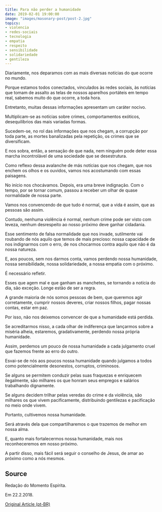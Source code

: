 ```yaml
---
title: Para não perder a humanidade
date: 2019-02-01 19:00:00
image: "images/masonary-post/post-2.jpg"
topics: 
- violencia
- redes-sociais
- tecnologia
- empatia
- respeito
- sensibilidade
- solidariedade
- gentileza
---
```


Diariamente, nos deparamos com as mais diversas notícias do que ocorre no
mundo.

Porque estamos todos conectados, vinculados às redes sociais, às notícias que
tomam de assalto as telas de nossos aparelhos portáteis em tempo real, sabemos
muito do que ocorre, a toda hora.

Entretanto, muitas dessas informações apresentam um caráter nocivo.

Multiplicam-se as notícias sobre crimes, comportamentos exóticos,
desequilíbrios das mais variadas formas.

Sucedem-se, no rol das informações que nos chegam, a corrupção por toda parte,
as mortes banalizadas pela repetição, os crimes que se diversificam.

E nos sobra, então, a sensação de que nada, nem ninguém pode deter essa marcha
incontrolável de uma sociedade que se desestrutura.

Como reflexo dessa avalanche de más notícias que nos chegam, que nos enchem os
olhos e os ouvidos, vamos nos acostumando com essas paisagens.

No início nos chocávamos. Depois, era uma breve indignação. Com o tempo, por se
tornar comum, passou a receber um olhar de quase normalidade de nossa parte.

Vamos nos convencendo de que tudo é normal, que a vida é assim, que as pessoas
são assim.

Contudo, nenhuma violência é normal, nenhum crime pode ser visto com leveza,
nenhum desrespeito ao nosso próximo deve ganhar cidadania.

Esse sentimento de falsa normalidade que nos invade, sutilmente vai roubando de
nós aquilo que temos de mais precioso: nossa capacidade de nos indignarmos com
o erro, de nos chocarmos contra aquilo que não é da nossa natureza.

E, aos poucos, sem nos darmos conta, vamos perdendo nossa humanidade, nossa
sensibilidade, nossa solidariedade, a nossa empatia com o próximo.

É necessário refletir.

Esses que agem mal e que ganham as manchetes, se tornando a notícia do dia, são
exceção. Longe estão de ser a regra.

A grande maioria de nós somos pessoas de bem, que queremos agir corretamente,
cumprir nossos deveres, criar nossos filhos, pagar nossas contas, estar em paz.

Por isso, não nos deixemos convencer de que a humanidade está perdida.

Se acreditarmos nisso, a cada olhar de indiferença que lançarmos sobre a
miséria alheia, estaremos, gradativamente, perdendo nossa própria humanidade.

Assim, perdemos um pouco de nossa humanidade a cada julgamento cruel que
fazemos frente ao erro do outro.

Esvai-se de nós aos poucos nossa humanidade quando julgamos a todos como
potencialmente desonestos, corruptos, criminosos.

Se alguns se permitem conduzir pelas suas fraquezas e enriquecem ilegalmente,
são milhares os que honram seus empregos e salários trabalhando dignamente.

Se alguns decidem trilhar pelas veredas do crime e da violência, são milhares
os que vivem pacificamente, distribuindo gentilezas e pacificação no meio onde
vivem.

Portanto, cultivemos nossa humanidade.

Será através dela que compartilharemos o que trazemos de melhor em nossa alma.

E, quanto mais fortalecermos nossa humanidade, mais nos reconheceremos em nosso
próximo.

A partir disso, mais fácil será seguir o conselho de Jesus, de amar ao próximo
como a nós mesmos.

## Source
Redação do Momento Espírita.

Em 22.2.2018.

[Original Article (pt-BR)](http://momento.com.br/pt/ler_texto.php?id=5350)

